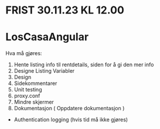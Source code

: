 # FRIST 30.11.23 KL 12.00
# LosCasaAngular 

Hva må gjøres:
1. Hente listing info til rentdetails, siden for å gi den mer info
2. Designe Listing Variabler
3. Design
4. Sidekommentarer 
5. Unit testing
6. proxy.conf
7. Mindre skjermer
8. Dokumentasjon ( Oppdatere dokumentasjon )

- Authentication logging (hvis tid må ikke gjøres)

